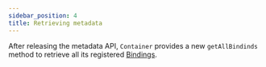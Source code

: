 ```yaml
---
sidebar_position: 4
title: Retrieving metadata
---
```


After releasing the metadata API, `Container` provides a new `getAllBindinds` method to retrieve all its registered [Bindings](../../concepts/binding).
